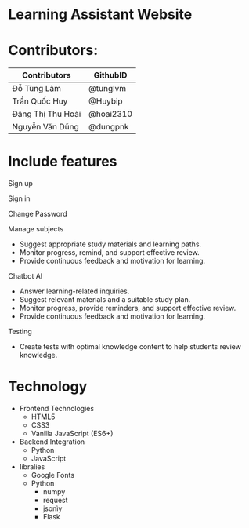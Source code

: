 # Learning Assistant Website

# Contributors:

| Contributors         | GithubID       |
|----------------------|----------------|
| Đỗ Tùng Lâm          | @tunglvm       |
| Trần Quốc Huy        | @Huybip        |
| Đặng Thị Thu Hoài    | @hoai2310      |
| Nguyễn Văn Dũng      | @dungpnk       |


# Include features
 Sign up

 Sign in

 Change Password
 
 Manage subjects
- Suggest appropriate study materials and learning paths.
- Monitor progress, remind, and support effective review.
- Provide continuous feedback and motivation for learning.

 Chatbot AI
- Answer learning-related inquiries.
- Suggest relevant materials and a suitable study plan.
- Monitor progress, provide reminders, and support effective review.
- Provide continuous feedback and motivation for learning.

 Testing
- Create tests with optimal knowledge content to help students review knowledge.

# Technology
- Frontend Technologies
   + HTML5
   + CSS3
   + Vanilla JavaScript (ES6+)
- Backend Integration
   + Python
   + JavaScript
- libralies
  + Google Fonts
  + Python
    + numpy
    + request
    + jsonìy
    + Flask
